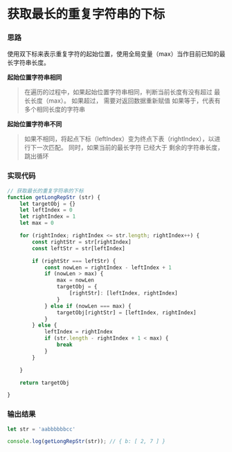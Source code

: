 # 获取最长的重复字符串的下标


### 思路
使用双下标来表示重复字符的起始位置，使用全局变量（max）当作目前已知的最长字符串长度。

**起始位置字符串相同**
> 在遍历的过程中，如果起始位置字符串相同，判断当前长度有没有超过 最长长度（max）。 如果超过，
> 需要对返回数据重新赋值 如果等于，代表有多个相同长度的字符串


**起始位置字符串不同**
> 如果不相同，将起点下标（leftIndex）变为终点下表（rightIndex），以进行下一次匹配。
> 同时，如果当前的最长字符 已经大于 剩余的字符串长度，跳出循环


### 实现代码
```js
// 获取最长的重复字符串的下标
function getLongRepStr (str) {
    let targetObj = {}
    let leftIndex = 0
    let rightIndex = 1
    let max = 0

    for (rightIndex; rightIndex <= str.length; rightIndex++) {
        const rightStr = str[rightIndex]
        const leftStr = str[leftIndex]

        if (rightStr === leftStr) {
            const nowLen = rightIndex - leftIndex + 1
            if (nowLen > max) {
                max = nowLen
                targetObj = {
                    [rightStr]: [leftIndex, rightIndex]
                }
            } else if (nowLen === max) {
                targetObj[rightStr] = [leftIndex, rightIndex]
            }
        } else {
            leftIndex = rightIndex
            if (str.length - rightIndex + 1 < max) {
                break
            }
        }

    }

    return targetObj

}
```


### 输出结果
```js
let str = 'aabbbbbbcc'

console.log(getLongRepStr(str)); // { b: [ 2, 7 ] }
```